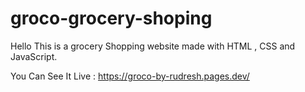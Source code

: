 # groco-grocery-shoping
Hello This is a grocery Shopping website made with HTML , CSS and JavaScript.

You Can See It Live : https://groco-by-rudresh.pages.dev/

